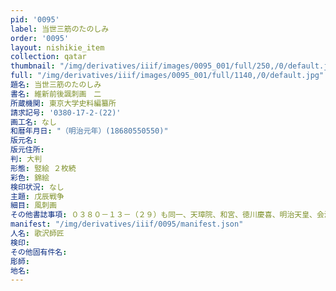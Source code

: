 ```yaml
---
pid: '0095'
label: 当世三筋のたのしみ
order: '0095'
layout: nishikie_item
collection: qatar
thumbnail: "/img/derivatives/iiif/images/0095_001/full/250,/0/default.jpg"
full: "/img/derivatives/iiif/images/0095_001/full/1140,/0/default.jpg"
題名: 当世三筋のたのしみ
書名: 維新前後諷刺画　二
所蔵機関: 東京大学史料編纂所
請求記号: '0380-17-2-(22)'
画工名: なし
和暦年月日: "（明治元年）(18680550550)"
版元名: 
版元住所: 
判: 大判
形態: 竪絵 ２枚続
彩色: 錦絵
検印状況: なし
主題: 戊辰戦争
細目: 風刺画
その他書誌事項: ０３８０－１３－（２９）も同一、天璋院、和宮、徳川慶喜、明治天皇、会津、庄内、紀州、仙台、尾張、薩摩、彦根、藤堂、阿波、長州
manifest: "/img/derivatives/iiif/0095/manifest.json"
人名: 歌沢師匠
検印: 
その他固有件名: 
彫師: 
地名: 
---
```

